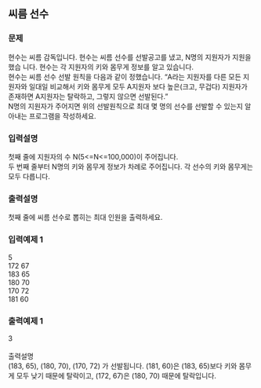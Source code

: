 ## 씨름 선수
### 문제
현수는 씨름 감독입니다. 현수는 씨름 선수를 선발공고를 냈고, N명의 지원자가 지원을 했습
니다. 현수는 각 지원자의 키와 몸무게 정보를 알고 있습니다.<br>
현수는 씨름 선수 선발 원칙을 다음과 같이 정했습니다.
 “A라는 지원자를 다른 모든 지원자와 일대일 비교해서 키와 몸무게 모두 A지원자 보다 높은(크고, 무겁다) 지원자가 존재하면 A지원자는 탈락하고, 그렇지 않으면 선발된다.”<br>
N명의 지원자가 주어지면 위의 선발원칙으로 최대 몇 명의 선수를 선발할 수 있는지 알아내는 프로그램을 작성하세요.
### 입력설명
첫째 줄에 지원자의 수 N(5<=N<=100,000)이 주어집니다.<br>
두 번째 줄부터 N명의 키와 몸무게 정보가 차례로 주어집니다. 각 선수의 키와 몸무게는 모두 
다릅니다.
### 출력설명
첫째 줄에 씨름 선수로 뽑히는 최대 인원을 출력하세요.
### 입력예제 1                                   
5<br>
 172 67<br>
 183 65<br>
 180 70<br>
 170 72<br>
 181 60
### 출력예제 1
 3<br><br>
출력설명<br>
(183, 65), (180, 70), (170, 72) 가 선발됩니다. (181, 60)은 (183, 65)보다 키와 몸무게 모두 낮기 때문에 탈락이고, (172, 67)은 (180, 70) 때문에 탈락입니다.
